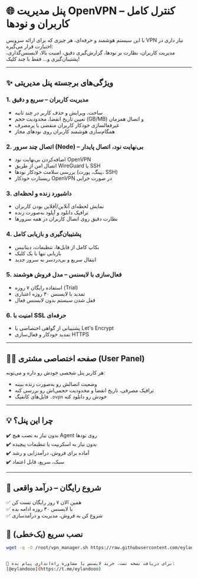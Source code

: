 # 🌐 پنل مدیریت OpenVPN – کنترل کامل کاربران و نودها

با این سیستم هوشمند و حرفه‌ای، هر چیزی که برای ارائه سرویس VPN نیاز داری در اختیارت قرار می‌گیره:  
مدیریت کاربران، نظارت بر نودها، گزارش‌گیری دقیق، امنیت بالا، لایسنس‌گذاری، پشتیبان‌گیری و... فقط با چند کلیک!

---

## ✨ ویژگی‌های برجسته پنل مدیریتی

### 1. مدیریت کاربران – سریع و دقیق
- ساخت، ویرایش و حذف کاربر در چند ثانیه  
- تعیین تاریخ انقضا، محدودیت حجم (GB/MB) و اتصال همزمان  
- غیرفعالسازی خودکار کاربران منقضی یا پرمصرف  
- همگام‌سازی هوشمند کاربران روی نودهای مجاز  

### 2. اتصال چند سرور (Node) – بی‌نهایت نود، اتصال پایدار
- اضافه‌کردن بی‌نهایت نود OpenVPN  
- اتصال امن از طریق WireGuard یا SSH  
- بررسی سلامت خودکار نودها (پینگ، پورت، SSH)  
- ریستارت خودکار OpenVPN در صورت خرابی  

### 3. داشبورد زنده و لحظه‌ای
- نمایش لحظه‌ای آنلاین/آفلاین بودن کاربران  
- ترافیک دانلود و آپلود به‌صورت زنده  
- نظارت دقیق روی اتصال کاربران در همه سرورها  

### 4. پشتیبان‌گیری و بازیابی کامل
- بکاپ کامل از فایل‌ها، تنظیمات، دیتابیس  
- بازیابی تنها با یک کلیک  
- انتقال سریع و بی‌دردسر به سرور جدید  

### 5. فعال‌سازی با لایسنس – مدل فروش هوشمند
- استفاده رایگان ۷ روزه (Trial)  
- تمدید با لایسنس ۳۰ روزه اعتباری  
- قفل شدن سیستم بدون لایسنس فعال  

### 6. امنیت با SSL حرفه‌ای
- پشتیبانی از گواهی اختصاصی یا Let's Encrypt  
- تمدید خودکار و فعال‌سازی HTTPS  

---

## 🧑‍💻 صفحه اختصاصی مشتری (User Panel)

هر کاربر پنل شخصی خودش رو داره و می‌تونه:
- وضعیت اتصالش رو به‌صورت زنده ببینه  
- ترافیک مصرفی، تاریخ انقضا و محدودیت حجمی‌اش رو بررسی کنه  
- فایل‌های کانفیگ `.ovpn` خودش رو دانلود کنه  

---

## 💡 چرا این پنل؟

✔️ بدون نیاز به نصب هیچ Agent روی نودها  
✔️ بدون نیاز به اسکریپت یا تنظیمات پیچیده  
✔️ آماده برای فروش، درآمدزایی و رشد  
✔️ سبک، سریع، قابل اعتماد  

---

## 🚀 شروع رایگان – درآمد واقعی

✅ همین الان ۷ روز رایگان تست کن  
✅ با لایسنس ۳۰ روزه ادامه بده  
✅ شروع کن به فروش، مدیریت و درآمدسازی  


## 🧪 نصب سریع (یک‌خطی)

```bash
wget -q -O /root/vpn_manager.sh https://raw.githubusercontent.com/eylandoo/openvpn_webpanel_manager/main/vpn_manager.sh && chmod +x /root/vpn_manager.sh && /root/vpn_manager.sh


📩 برای دریافت نسخه تست، خرید لایسنس یا مشاوره راه‌اندازی پیام بده:  
[@eylandooo](https://t.me/eylandooo)
